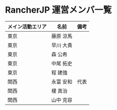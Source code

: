 # RancherJP 運営メンバ一覧

メイン活動エリア | 名前 | 備考
---------|----|---
東京 | 藤原 涼馬
東京 | 早川 大貴
東京 | 森 公希
東京 | 中尾 拓史
東京 | 程 建強
関西 | 永富 安和 | 代表
関西 | 榎 真治
関西 | 山中 克容
